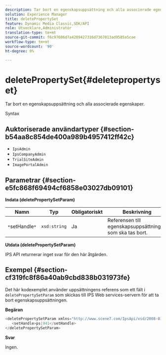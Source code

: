 ```yaml
---
description: Tar bort en egenskapsuppsättning och alla associerade egenskaper.
solution: Experience Manager
title: deletePropertySet
feature: Dynamic Media Classic,SDK/API
role: Utvecklare,Administratör
translation-type: tm+mt
source-git-commit: f6c97606d7a4209427316d7367013ad9585a5cae
workflow-type: tm+mt
source-wordcount: '90'
ht-degree: 0%

---
```



# deletePropertySet{#deletepropertyset}

Tar bort en egenskapsuppsättning och alla associerade egenskaper.

Syntax

## Auktoriserade användartyper {#section-b54aa8c854de400a989b4957412ff42c}

* `IpsAdmin`
* `IpsCompanyAdmin`
* `TrialSiteAdmin`
* `ImagePortalAdmin`

## Parametrar {#section-e5fc868f69494cf6858e03027db09101}

**Indata (deletePropertySetParam)**

| Namn | Typ | Obligatoriskt | Beskrivning |
|---|---|---|---|
| `*`setHandle`*` | `xsd:string` | Ja | Referensen till egenskapsuppsättningen som ska tas bort. |

**Utdata (deletePropertySetParam)**

IPS API returnerar inget svar för den här åtgärden.

## Exempel {#section-cf319fc8f86a40ab9cbd838b031973fe}

Det här kodexemplet använder uppsättningens referens som ett fält i `deletePropertySetParam` som skickas till IPS Web services-servern för att ta bort egenskapsuppsättningen.

**Begäran**

```java
<deletePropertySetParam xmlns="http://www.scene7.com/IpsApi/xsd/2008-01-15">
   <setHandle>ps|941</setHandle>
</deletePropertySetParam>
```

**Svar**

Ingen.
